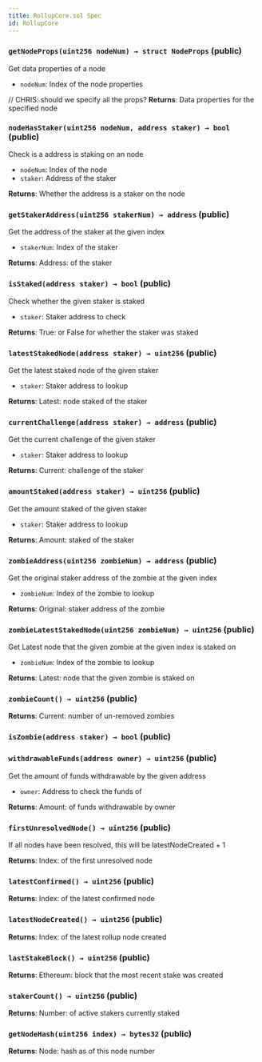 ```yaml
---
title: RollupCore.sol Spec
id: RollupCore
---
```


### `getNodeProps(uint256 nodeNum) → struct NodeProps` (public)

Get data properties of a node

- `nodeNum`: Index of the node properties

// CHRIS: should we specify all the props?
**Returns**: Data properties for the specified node

### `nodeHasStaker(uint256 nodeNum, address staker) → bool` (public)

Check is a address is staking on an node

- `nodeNum`: Index of the node
- `staker`: Address of the staker

**Returns**: Whether the address is a staker on the node

### `getStakerAddress(uint256 stakerNum) → address` (public)

Get the address of the staker at the given index

- `stakerNum`: Index of the staker

**Returns**: Address: of the staker

### `isStaked(address staker) → bool` (public)

Check whether the given staker is staked

- `staker`: Staker address to check

**Returns**: True: or False for whether the staker was staked

### `latestStakedNode(address staker) → uint256` (public)

Get the latest staked node of the given staker

- `staker`: Staker address to lookup

**Returns**: Latest: node staked of the staker

### `currentChallenge(address staker) → address` (public)

Get the current challenge of the given staker

- `staker`: Staker address to lookup

**Returns**: Current: challenge of the staker

### `amountStaked(address staker) → uint256` (public)

Get the amount staked of the given staker

- `staker`: Staker address to lookup

**Returns**: Amount: staked of the staker

### `zombieAddress(uint256 zombieNum) → address` (public)

Get the original staker address of the zombie at the given index

- `zombieNum`: Index of the zombie to lookup

**Returns**: Original: staker address of the zombie

### `zombieLatestStakedNode(uint256 zombieNum) → uint256` (public)

Get Latest node that the given zombie at the given index is staked on

- `zombieNum`: Index of the zombie to lookup

**Returns**: Latest: node that the given zombie is staked on

### `zombieCount() → uint256` (public)

**Returns**: Current: number of un-removed zombies

### `isZombie(address staker) → bool` (public)

### `withdrawableFunds(address owner) → uint256` (public)

Get the amount of funds withdrawable by the given address

- `owner`: Address to check the funds of

**Returns**: Amount: of funds withdrawable by owner

### `firstUnresolvedNode() → uint256` (public)

If all nodes have been resolved, this will be latestNodeCreated + 1

**Returns**: Index: of the first unresolved node

### `latestConfirmed() → uint256` (public)

**Returns**: Index: of the latest confirmed node

### `latestNodeCreated() → uint256` (public)

**Returns**: Index: of the latest rollup node created

### `lastStakeBlock() → uint256` (public)

**Returns**: Ethereum: block that the most recent stake was created

### `stakerCount() → uint256` (public)

**Returns**: Number: of active stakers currently staked

### `getNodeHash(uint256 index) → bytes32` (public)

**Returns**: Node: hash as of this node number
